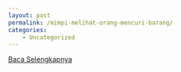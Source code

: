 ```yaml
---
layout: post
permalink: /mimpi-melihat-orang-mencuri-barang/
categories:
    - Uncategorized
---
```


[Baca Selengkapnya](/03)